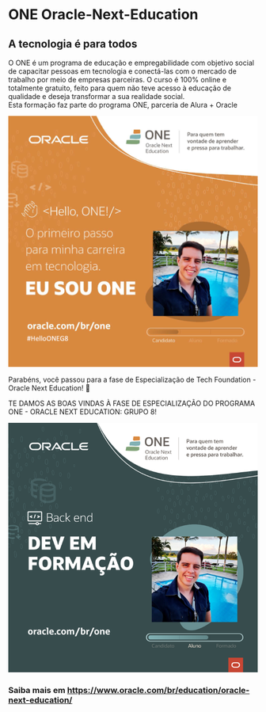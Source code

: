 # ONE Oracle-Next-Education
 
## A tecnologia é para todos  
 
O ONE é um programa de educação e empregabilidade com objetivo social de capacitar pessoas em tecnologia e conectá-las com o mercado de trabalho por meio de empresas parceiras.
O curso é 100% online e totalmente gratuito, feito para quem não teve acesso à educação de qualidade e deseja transformar a sua realidade social.  
Esta formação faz parte do programa ONE, parceria de Alura + Oracle   

![Foto Hello One G8 - Jardel Brandon](assets/template-hello-g8-jardel.png)

Parabéns, você passou para a fase de Especialização de Tech Foundation - Oracle Next Education! 🎉

TE DAMOS AS BOAS VINDAS À FASE DE ESPECIALIZAÇÃO DO PROGRAMA ONE - ORACLE NEXT EDUCATION: GRUPO 8!

![Foto Tech Foundation G8 - Back End - Jardel Brandon](assets/template-tech-foundation-back-end-g8-jardel.png)

### Saiba mais em https://www.oracle.com/br/education/oracle-next-education/